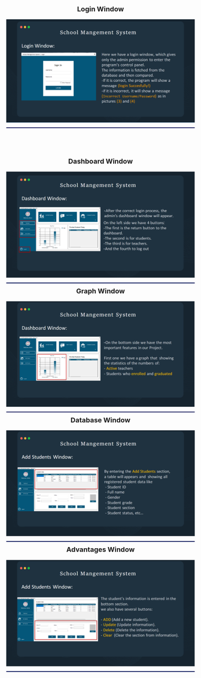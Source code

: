 <!DOCTYPE html>
<html lang="en">

<head>
  <meta charset="UTF-8">
  <meta name="viewport" content="width=device-width, initial-scale=1.0">
  <title>Image Display</title>
  <style>
    .container {
      text-align: center;
    }

    img {
      width: 600px;
    }

    .title {
      margin-top: 10px;
      font-size: 18px;
      font-weight: bold;
    }

    .divider {
      margin-top: 10px;
      border-bottom: 2px solid rgb(0, 13, 83);
    }
  </style>
</head>

<body>
  <div class="container">
    <div class="title">Login Window</div><br>
    <img src="https://github.com/gh3ma/School-Mangement-System/blob/master/photo/login.png" alt="Example Image">
  <div class="divider"></div>
  </div>
  <br><br><br><br>

<div class="container">
  <div class="title">Dashboard Window</div><br>
  <img src="https://github.com/gh3ma/School-Mangement-System/blob/master/photo/Dashboard.png" alt="Example Image">
  <div class="divider"></div>
</div>

<div class="container">
  <div class="title">Graph Window</div><br>
  <img src="https://github.com/gh3ma/School-Mangement-System/blob/master/photo/Graph.png" alt="Example Image">
  <div class="divider"></div>
</div>


<div class="container">
  <div class="title">Database Window</div><br>
  <img src="https://github.com/gh3ma/School-Mangement-System/blob/master/photo/Database.png" alt="Example Image">
  <div class="divider"></div>
</div>


<div class="container">
  <div class="title">Advantages Window</div><br>
  <img src="https://github.com/gh3ma/School-Mangement-System/blob/master/photo/Advantages.png" alt="Example Image">
  <div class="divider"></div>
</div>



</body>

</html>

